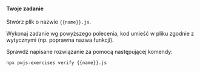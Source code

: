 #### Twoje zadanie

Stwórz plik o nazwie `{{name}}.js`.

Wykonaj zadanie wg powyższego polecenia, kod umieść w pliku zgodnie z wytycznymi (np. poprawna nazwa funkcji).

Sprawdź napisane rozwiązanie za pomocą następującej komendy:
```
npx pwjs-exercises verify {{name}}.js
```
